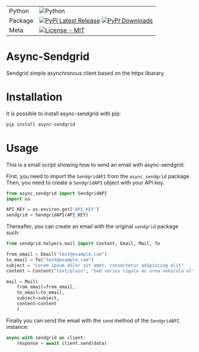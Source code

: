 | | |
| --- | --- |
| Python| ![Python](https://img.shields.io/pypi/pyversions/async-sendgrid) |
| Package | [![PyPI Latest Release](https://img.shields.io/pypi/v/pandas.svg)](https://pypi.org/project/async-sendgrid/) [![PyPI Downloads](https://img.shields.io/pypi/dm/async-sendgrid.svg?label=PyPI%20downloads)](https://pypi.org/project/async-sendgrid/) |
| Meta | [![License - MIT](https://img.shields.io/pypi/l/async_sendgrid.svg)](https://github.com/sensodevices/async_sendgrid/blob/main/LICENSE)|

# Async-Sendgrid

Sendgrid simple asynchronous client based on the httpx libarary.

# Installation

It is possible to install async-sendgrid with pip:

```bash
pip install async-sendgrid
```

# Usage
This is a small script showing how to send an email with async-sendgrid:

First, you need to import the ```SendgridAPI``` from the ```async_sendgrid``` package. Then, you need to create a ```SendgridAPI``` object with your API key.

```python
from async_sendgrid import SendgridAPI
import os

API_KEY = os.environ.get['API_KEY']
sendgrid = SendgridAPI(API_KEY)
```

Thereafter, you can create an email with the original ```sendgrid``` package such:

```python
from sendgrid.helpers.mail import Content, Email, Mail, To

from_email = Email("test@example.com")
to_email = To("test@example.com")
subject = "Lorem ipsum dolor sit amet, consectetur adipiscing elit"
content = Content("text/plain", "Sed varius ligula ac urna vehicula ultrices. Nunc ut dolor sem.")

mail = Mail(
    from_email=from_email,
    to_email=to_email,
    subject=subject,
    content=content
    )

```

Finally you can send the email with the ```send``` method of the ```SendgridAPI``` instance:

```python
async with sendgrid as client:
    response = await client.send(data)
```
